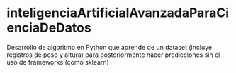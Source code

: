 # inteligenciaArtificialAvanzadaParaCienciaDeDatos
Desarrollo de algoritmo en Python que aprende de un dataset (incluye registros de peso y altura) para posteriormente hacer predicciones sin el uso de frameworks (como sklearn) 
